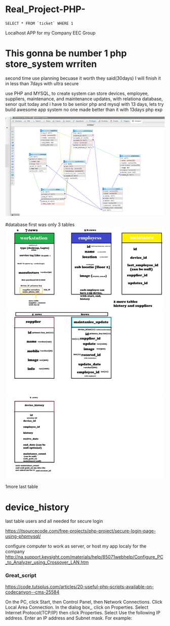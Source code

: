 # Real_Project-PHP-

```
SELECT * FROM `ticket` WHERE 1
```

Localhost APP for my Company EEC Group

# This gonna be number 1 php store_system wrriten 
second time use planning becuase it worth  they said(30days) I will finish it in less than 7days with ultra secure  


use PHP and MYSQL, to create system can store devices, employee, suppliers, maintenance, and maintenance updates, with relationa database, senor quit today and i have to be senior php and mysql with 13 days, lets try build awesome app system no one made better than it with 13days php exp


<img src="scheme.PNG">

#database first was only 3 tables
<img src="Untitled.png">
<img src="nm2.png">
<img src="num3.png">

1more last table 

# device_history

last table users and all needed for secure login

https://itsourcecode.com/free-projects/php-project/secure-login-page-using-phpmysql/

configure computer to work as server, or host my app localy for the company
http://na.support.keysight.com/materials/help/85071webhelp/Configure_PC_to_Analyzer_using_Crossover_LAN.htm

### Great_script
https://code.tutsplus.com/articles/20-useful-php-scripts-available-on-codecanyon--cms-25584

On the PC, click Start, then Control Panel, then Network Connections.
Click Local Area Connection.
In the dialog box,, click on Properties.
Select Internet Protocol(TCP/IP) then click Properties.
Select Use the following IP address.
Enter an IP address and Subnet mask. For example:
